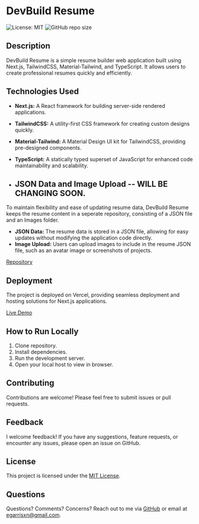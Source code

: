 # DevBuild Resume

![License: MIT](https://img.shields.io/badge/License-MIT-yellow.svg) ![GitHub repo size](https://img.shields.io/github/repo-size/egarrisxn/devbuild-resume)

## Description

DevBuild Resume is a simple resume builder web application built using Next.js, TailwindCSS, Material-Tailwind, and TypeScript. It allows users to create professional resumes quickly and efficiently.

## Technologies Used

- **Next.js:** A React framework for building server-side rendered applications.
- **TailwindCSS:** A utility-first CSS framework for creating custom designs quickly.
- **Material-Tailwind:** A Material Design UI kit for TailwindCSS, providing pre-designed components.
- **TypeScript:** A statically typed superset of JavaScript for enhanced code maintainability and scalability.

- ## JSON Data and Image Upload -- WILL BE CHANGING SOON.

To maintain flexibility and ease of updating resume data, DevBuild Resume keeps the resume content in a seperate repository, consisting of a JSON file and an Images folder.

- **JSON Data:** The resume data is stored in a JSON file, allowing for easy updates without modifying the application code directly.
- **Image Upload:** Users can upload images to include in the resume JSON file, such as an avatar image or screenshots of projects.

[Repository](https://github.com/EGARRISXN/resume-json)

## Deployment

The project is deployed on Vercel, providing seamless deployment and hosting solutions for Next.js applications.

[Live Demo](https://devbuild-resume.vercel.app/)

## How to Run Locally

1. Clone repository.
2. Install dependencies.
3. Run the development server.
4. Open your local host to view in browser.

## Contributing

Contributions are welcome! Please feel free to submit issues or pull requests.

## Feedback

I welcome feedback! If you have any suggestions, feature requests, or encounter any issues, please open an issue on GitHub.

## License

This project is licensed under the [MIT License](LICENSE).

## Questions

Questions? Comments? Concerns? Reach out to me via [GitHub](https://github.com/EGARRISXN) or email at egarrisxn@gmail.com.
